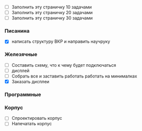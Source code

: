 - [ ] Заполнить эту страничку 10 задачами 
- [ ] Заполнить эту страничку 20 задачами 
- [ ] Заполнить эту страничку 30 задачами 
### Писанина
- [x] написать структуру ВКР и направить научруку

###  Железячные
 - [ ] Составить схему, что к чему будет подключаться
- [ ] дисплей 
- [ ] Собрать все и заставить работать работать на минималках
- [x] Заказать дисплеи
### Программные 

###  Корпус
- [ ] Спроектировать корпус
- [ ] Напечатать корпус
